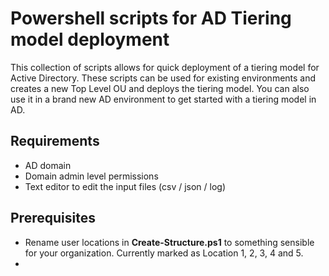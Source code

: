 # Powershell scripts for AD Tiering model deployment

This collection of scripts allows for quick deployment of a tiering model for Active Directory. These scripts can be used for existing environments and creates a new Top Level OU and deploys the tiering model. You can also use it in a brand new AD environment to get started with a tiering model in AD.

## Requirements
- AD domain
- Domain admin level permissions
- Text editor to edit the input files (csv / json / log)

## Prerequisites 
- Rename user locations in **Create-Structure.ps1** to something sensible for your organization. Currently marked as Location 1, 2, 3, 4 and 5.
- 


